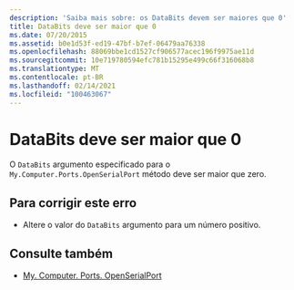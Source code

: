 ```yaml
---
description: 'Saiba mais sobre: os DataBits devem ser maiores que 0'
title: DataBits deve ser maior que 0
ms.date: 07/20/2015
ms.assetid: b0e1d53f-ed19-47bf-b7ef-06479aa76338
ms.openlocfilehash: 88069bbe1cd1527cf906577acec196f9975ae11d
ms.sourcegitcommit: 10e719780594efc781b15295e499c66f316068b8
ms.translationtype: MT
ms.contentlocale: pt-BR
ms.lasthandoff: 02/14/2021
ms.locfileid: "100463067"
---
```

# <a name="databits-must-be-greater-than-0"></a>DataBits deve ser maior que 0

O `DataBits` argumento especificado para o `My.Computer.Ports.OpenSerialPort` método deve ser maior que zero.  
  
## <a name="to-correct-this-error"></a>Para corrigir este erro  
  
- Altere o valor do `DataBits` argumento para um número positivo.  
  
## <a name="see-also"></a>Consulte também

- [My. Computer. Ports. OpenSerialPort](xref:Microsoft.VisualBasic.Devices.Ports.OpenSerialPort%2A)
